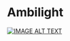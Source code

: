# Ambilight

[![IMAGE ALT TEXT](http://img.youtube.com/vi/3BL5ltcM4Sc/0.jpg)](http://www.youtube.com/watch?v=3BL5ltcM4Sc "Test Video 1")

